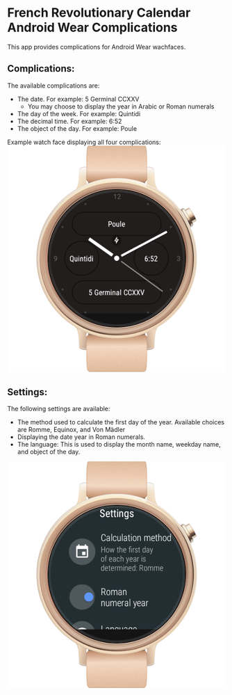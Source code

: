 # French Revolutionary Calendar Android Wear Complications
This app provides complications for Android Wear wachfaces.

## Complications:
The available complications are:
* The date. For example: 5 Germinal CCXXV
  - You may choose to display the year in Arabic or Roman numerals
* The day of the week. For example: Quintidi
* The decimal time. For example: 6:52
* The object of the day.  For example: Poule

Example watch face displaying all four complications:
<img src="screenshots/screenshot-watchface.png"/>

## Settings:
The following settings are available:
* The method used to calculate the first day of the year.  Available choices are Romme, Equinox, and Von Mädler
* Displaying the date year in Roman numerals.
* The language: This is used to display the month name, weekday name, and object of the day.

<img src="screenshots/screenshot-settings.png"/>
